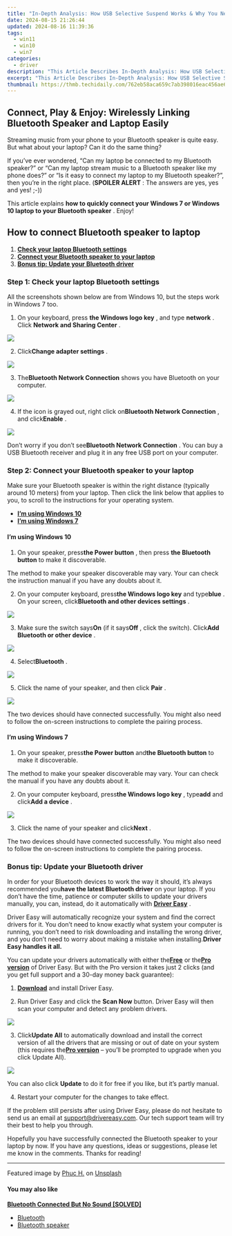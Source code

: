 ```yaml
---
title: "In-Depth Analysis: How USB Selective Suspend Works & Why You Need It"
date: 2024-08-15 21:26:44
updated: 2024-08-16 11:39:36
tags:
  - win11
  - win10
  - win7
categories:
  - driver
description: "This Article Describes In-Depth Analysis: How USB Selective Suspend Works & Why You Need It"
excerpt: "This Article Describes In-Depth Analysis: How USB Selective Suspend Works & Why You Need It"
thumbnail: https://thmb.techidaily.com/762eb58aca659c7ab398016eac456ae67d371642f3000355e426b137b3698ca6.jpg
---
```


## Connect, Play & Enjoy: Wirelessly Linking Bluetooth Speaker and Laptop Easily

Streaming music from your phone to your Bluetooth speaker is quite easy. But what about your laptop? Can it do the same thing?

 If you’ve ever wondered, “Can my laptop be connected to my Bluetooth speaker?” or “Can my laptop stream music to a Bluetooth speaker like my phone does?” or “Is it easy to connect my laptop to my Bluetooth speaker?”, then you’re in the right place. (**SPOILER ALERT** : The answers are yes, yes and yes! ;-))

 This article explains **how to quickly connect your Windows 7 or Windows 10 laptop to your Bluetooth speaker** . Enjoy!

## How to connect Bluetooth speaker to laptop

1. [**Check your laptop Bluetooth settings**](https://tools.techidaily.com/drivereasy/download/)
2. [**Connect your Bluetooth speaker to your laptop**](https://tools.techidaily.com/drivereasy/download/)
3. [**Bonus tip: Update your Bluetooth driver**](https://tools.techidaily.com/drivereasy/download/)

### Step 1: Check your laptop Bluetooth settings

 All the screenshots shown below are from Windows 10, but the steps work in Windows 7 too.

 1) On your keyboard, press **the Windows logo key** , and type **network** . Click **Network and Sharing Center** .

![](https://images.drivereasy.com/wp-content/uploads/2018/04/img_5ae28ebe8f8fb.png)

 2) Click**Change adapter settings** .

![](https://images.drivereasy.com/wp-content/uploads/2018/04/img_5ae2935c0967f.jpg)

 3) The**Bluetooth Network Connection** shows you have Bluetooth on your computer.

![](https://images.drivereasy.com/wp-content/uploads/2018/04/img_5ae2cc5bce058.png)

 4) If the icon is grayed out, right click on**Bluetooth Network Connection** , and click**Enable** .

![](https://images.drivereasy.com/wp-content/uploads/2018/04/img_5ae3031fdc047.jpg)

 Don’t worry if you don’t see**Bluetooth Network Connection** . You can buy a USB Bluetooth receiver and plug it in any free USB port on your computer.

### Step 2: Connect your Bluetooth speaker to your laptop

 Make sure your Bluetooth speaker is within the right distance (typically around 10 meters) from your laptop. Then click the link below that applies to you, to scroll to the instructions for your operating system.

* **[I’m using Windows 10](https://tools.techidaily.com/drivereasy/download/)**
* **[I’m using Windows 7](https://tools.techidaily.com/drivereasy/download/)**

#### **I’m using Windows 10**

 1) On your speaker, press**the Power button** , then press **the Bluetooth button** to make it discoverable.

 The method to make your speaker discoverable may vary. Your can check the instruction manual if you have any doubts about it.

 2) On your computer keyboard, press**the Windows logo key** and type**blue** . On your screen, click**Bluetooth and other devices settings** .

![](https://images.drivereasy.com/wp-content/uploads/2018/04/img_5ae2c70ceeef6.png)

 3) Make sure the switch says**On** (if it says**Off** , click the switch). Click**Add Bluetooth or other device** .

![](https://images.drivereasy.com/wp-content/uploads/2018/04/img_5ae29a09682bc.jpg)

 4) Select**Bluetooth** .

![](https://images.drivereasy.com/wp-content/uploads/2018/04/img_5ae29a7f03edd.png)

 5) Click the name of your speaker, and then click **Pair** .

![](https://images.drivereasy.com/wp-content/uploads/2018/04/img_5ae2fe00df014.jpg)

 The two devices should have connected successfully. You might also need to follow the on-screen instructions to complete the pairing process.

#### **I’m using Windows 7**

 1) On your speaker, press**the Power button** and**the Bluetooth button** to make it discoverable.

 The method to make your speaker discoverable may vary. Your can check the manual if you have any doubts about it.

 2) On your computer keyboard, press**the Windows logo key** , type**add** and click**Add a device** .

![](https://images.drivereasy.com/wp-content/uploads/2018/04/img_5ae2ca246b1f3.jpg)

 3) Click the name of your speaker and click**Next** .

 The two devices should have connected successfully. You might also need to follow the on-screen instructions to complete the pairing process.

### Bonus tip: Update your Bluetooth driver

 In order for your Bluetooth devices to work the way it should, it’s always recommended you**have the latest Bluetooth driver** on your laptop. If you don’t have the time, patience or computer skills to update your drivers manually, you can, instead, do it automatically with **[Driver Easy](https://tools.techidaily.com/drivereasy/download/)**  .

 Driver Easy will automatically recognize your system and find the correct drivers for it. You don’t need to know exactly what system your computer is running, you don’t need to risk downloading and installing the wrong driver, and you don’t need to worry about making a mistake when installing.**Driver Easy handles it all.**

 You can update your drivers automatically with either the[**Free**](https://tools.techidaily.com/drivereasy/download/) or the[**Pro version**](https://tools.techidaily.com/drivereasy/download/) of Driver Easy. But with the Pro version it takes just 2 clicks (and you get full support and a 30-day money back guarantee):

 1) **[Download](https://tools.techidaily.com/drivereasy/download/)** [](https://tools.techidaily.com/drivereasy/download/) and install Driver Easy.

 2) Run Driver Easy and click the **Scan Now**   button. Driver Easy will then scan your computer and detect any problem drivers.

![](https://images.drivereasy.com/wp-content/uploads/2018/07/img_5b46ffcde1143.jpg)

3) Click**Update All** to automatically download and install the correct version of all the drivers that are missing or out of date on your system (this requires the[**Pro version**](https://tools.techidaily.com/drivereasy/download/) – you’ll be prompted to upgrade when you click Update All).

![](https://images.drivereasy.com/wp-content/uploads/2018/08/img_5b627e9c324d0.jpg)

 You can also click **Update**   to do it for free if you like, but it’s partly manual.

4) Restart your computer for the changes to take effect.

 If the problem still persists after using Driver Easy, please do not hesitate to send us an email at <support@drivereasy.com>. Our tech support team will try their best to help you through.

 Hopefully you have successfully connected the Bluetooth speaker to your laptop by now. If you have any questions, ideas or suggestions, please let me know in the comments. Thanks for reading!

---

 Featured image by [Phuc H.](https://unsplash.com/@dshongphuc?utm%5Fsource=unsplash&utm%5Fmedium=referral&utm%5Fcontent=creditCopyText) on [Unsplash](https://unsplash.com/search/photos/bluetooth?utm%5Fsource=unsplash&utm%5Fmedium=referral&utm%5Fcontent=creditCopyText)

#### You may also like

[ **Bluetooth Connected But No Sound \[SOLVED\]** ](https://tools.techidaily.com/drivereasy/download/)

* [Bluetooth](https://tools.techidaily.com/drivereasy/download/)
* [Bluetooth speaker](https://tools.techidaily.com/drivereasy/download/)

<ins class="adsbygoogle"
     style="display:block"
     data-ad-format="autorelaxed"
     data-ad-client="ca-pub-7571918770474297"
     data-ad-slot="1223367746"></ins>



<ins class="adsbygoogle"
     style="display:block"
     data-ad-client="ca-pub-7571918770474297"
     data-ad-slot="8358498916"
     data-ad-format="auto"
     data-full-width-responsive="true"></ins>
